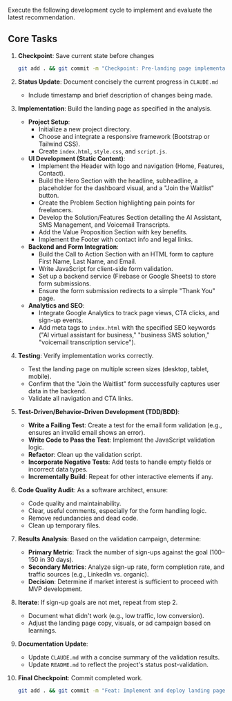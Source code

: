 Execute the following development cycle to implement and evaluate the latest recommendation.

## Core Tasks
1. **Checkpoint**: Save current state before changes
   ```bash
   git add . && git commit -m "Checkpoint: Pre-landing page implementation"
   ```
2. **Status Update**: Document concisely the current progress in `CLAUDE.md`
   - Include timestamp and brief description of changes being made.

3. **Implementation**: Build the landing page as specified in the analysis.
   - **Project Setup**:
     - Initialize a new project directory.
     - Choose and integrate a responsive framework (Bootstrap or Tailwind CSS).
     - Create `index.html`, `style.css`, and `script.js`.
   - **UI Development (Static Content)**:
     - Implement the Header with logo and navigation (Home, Features, Contact).
     - Build the Hero Section with the headline, subheadline, a placeholder for the dashboard visual, and a "Join the Waitlist" button.
     - Create the Problem Section highlighting pain points for freelancers.
     - Develop the Solution/Features Section detailing the AI Assistant, SMS Management, and Voicemail Transcripts.
     - Add the Value Proposition Section with key benefits.
     - Implement the Footer with contact info and legal links.
   - **Backend and Form Integration**:
     - Build the Call to Action Section with an HTML form to capture First Name, Last Name, and Email.
     - Write JavaScript for client-side form validation.
     - Set up a backend service (Firebase or Google Sheets) to store form submissions.
     - Ensure the form submission redirects to a simple "Thank You" page.
   - **Analytics and SEO**:
     - Integrate Google Analytics to track page views, CTA clicks, and sign-up events.
     - Add meta tags to `index.html` with the specified SEO keywords ("AI virtual assistant for business," "business SMS solution," "voicemail transcription service").

4. **Testing**: Verify implementation works correctly.
   - Test the landing page on multiple screen sizes (desktop, tablet, mobile).
   - Confirm that the "Join the Waitlist" form successfully captures user data in the backend.
   - Validate all navigation and CTA links.

5. **Test-Driven/Behavior-Driven Development (TDD/BDD)**:
   - **Write a Failing Test**: Create a test for the email form validation (e.g., ensures an invalid email shows an error).
   - **Write Code to Pass the Test**: Implement the JavaScript validation logic.
   - **Refactor**: Clean up the validation script.
   - **Incorporate Negative Tests**: Add tests to handle empty fields or incorrect data types.
   - **Incrementally Build**: Repeat for other interactive elements if any.

6. **Code Quality Audit**: As a software architect, ensure:
   - Code quality and maintainability.
   - Clear, useful comments, especially for the form handling logic.
   - Remove redundancies and dead code.
   - Clean up temporary files.

7. **Results Analysis**: Based on the validation campaign, determine:
   - **Primary Metric**: Track the number of sign-ups against the goal (100–150 in 30 days).
   - **Secondary Metrics**: Analyze sign-up rate, form completion rate, and traffic sources (e.g., LinkedIn vs. organic).
   - **Decision**: Determine if market interest is sufficient to proceed with MVP development.

8. **Iterate**: If sign-up goals are not met, repeat from step 2.
   - Document what didn't work (e.g., low traffic, low conversion).
   - Adjust the landing page copy, visuals, or ad campaign based on learnings.

9. **Documentation Update**:
   - Update `CLAUDE.md` with a concise summary of the validation results.
   - Update `README.md` to reflect the project's status post-validation.

10. **Final Checkpoint**: Commit completed work.
    ```bash
    git add . && git commit -m "Feat: Implement and deploy landing page for market validation"
    ```
